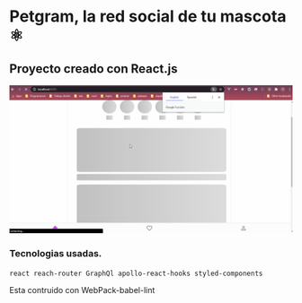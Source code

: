 # Petgram, la red social de tu mascota ⚛️

## Proyecto creado con React.js
![texto cualquiera por si no carga la imagen](https://github.com/nicolasgonzalezgonzanlez/Petgram/blob/master/news.gif?raw=true)

### Tecnologias usadas.

`
react
reach-router
GraphQl
apollo-react-hooks
styled-components
`

Esta contruido con WebPack-babel-lint

